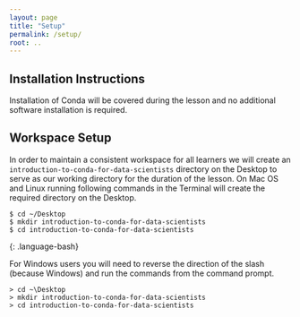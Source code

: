 ```yaml
---
layout: page
title: "Setup"
permalink: /setup/
root: ..
---
```


## Installation Instructions

Installation of Conda will be covered during the lesson and no additional software installation is 
required.

## Workspace Setup

In order to maintain a consistent workspace for all learners we will create an 
`introduction-to-conda-for-data-scientists` directory on the Desktop to serve as our working 
directory for the duration of the lesson. On Mac OS and Linux running following commands in the
Terminal will create the required directory on the Desktop.

~~~
$ cd ~/Desktop
$ mkdir introduction-to-conda-for-data-scientists
$ cd introduction-to-conda-for-data-scientists
~~~
{: .language-bash}


For Windows users you will need to reverse the direction of the slash (because Windows) and run 
the commands from the command prompt.

~~~
> cd ~\Desktop
> mkdir introduction-to-conda-for-data-scientists
> cd introduction-to-conda-for-data-scientists
~~~

